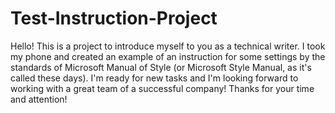 # Test-Instruction-Project
Hello! This is a project to introduce myself to you as a technical writer. I took my phone and created an example of an instruction for some settings by the standards of Microsoft Manual of Style (or Microsoft Style Manual, as it's called these days). I'm ready for new tasks and I'm looking forward to working with a great team of a successful company! Thanks for your time and attention!

